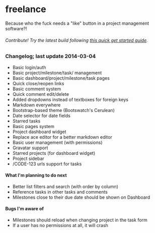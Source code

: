 freelance
=========

Because who the fuck needs a "like" button in a project management software?!

###### Contribute! Try the latest build following [this quick get started guide](https://github.com/tbergeron/freelance/wiki/Get-Started).

### Changelog; last update 2014-03-04
- Basic login/auth
- Basic project/milestone/task/ management
- Basic dashboard/project/milestone/task pages
- Quick close/reopen links
- Basic comment system
- Quick comment edit/delete
- Added dropdowns instead of textboxes for foreign keys
- Markdown everywhere
- Bootstrap-based theme (Bootswatch's Cerulean)
- Date selector for date fields
- Starred tasks
- Basic pages system
- Project dashboard widget
- Replace ace editor for a better markdown editor
- Basic user management (with permissions)
- Gravatar support
- Starred projects (for dashboard widget)
- Project sidebar
- /CODE-123 urls support for tasks

#### What I'm planning to do next
- Better list filters and search (with order by column)
- Reference tasks in other tasks and comments
- Milestones close to their due date should be shown on Dashboard

#### Bugs I'm aware of
- Milestones should reload when changing project in the task form
- If a user has no permissions at all, it will crash
